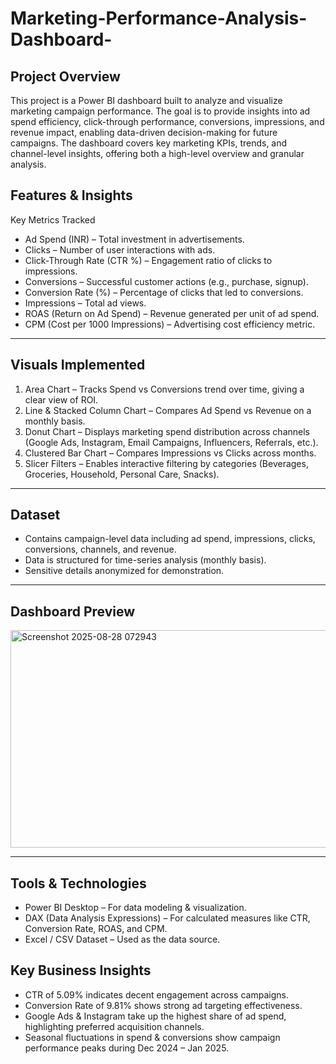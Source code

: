 # Marketing-Performance-Analysis-Dashboard-


## Project Overview
This project is a Power BI dashboard built to analyze and visualize marketing campaign performance. The goal is to provide insights into ad spend efficiency, click-through performance, conversions, impressions, and revenue impact, enabling data-driven decision-making for future campaigns.
The dashboard covers key marketing KPIs, trends, and channel-level insights, offering both a high-level overview and granular analysis.

 ## Features & Insights
 Key Metrics Tracked
-	Ad Spend (INR) – Total investment in advertisements.
-	Clicks – Number of user interactions with ads.
-	Click-Through Rate (CTR %) – Engagement ratio of clicks to impressions.
-	Conversions – Successful customer actions (e.g., purchase, signup).
-	Conversion Rate (%) – Percentage of clicks that led to conversions.
-	Impressions – Total ad views.
-	ROAS (Return on Ad Spend) – Revenue generated per unit of ad spend.
-	CPM (Cost per 1000 Impressions) – Advertising cost efficiency metric.
________________________________________
## Visuals Implemented
1.	 Area Chart – Tracks Spend vs Conversions trend over time, giving a clear view of ROI.
2.	 Line & Stacked Column Chart – Compares Ad Spend vs Revenue on a monthly basis.
3.	 Donut Chart – Displays marketing spend distribution across channels (Google Ads, Instagram, Email Campaigns,     Influencers, Referrals, etc.).
4.	 Clustered Bar Chart – Compares Impressions vs Clicks across months.
5.	 Slicer Filters – Enables interactive filtering by categories (Beverages, Groceries, Household, Personal Care, Snacks).
________________________________________
## Dataset
-	Contains campaign-level data including ad spend, impressions, clicks, conversions, channels, and revenue.
-	Data is structured for time-series analysis (monthly basis).
-	Sensitive details anonymized for demonstration.
________________________________________
## Dashboard Preview
 <img width="634" height="348" alt="Screenshot 2025-08-28 072943" src="https://github.com/user-attachments/assets/5b8c96cb-a5e4-4949-8d10-7717b3058839" />

________________________________________
## Tools & Technologies
-	Power BI Desktop – For data modeling & visualization.
-	DAX (Data Analysis Expressions) – For calculated measures like CTR, Conversion Rate, ROAS, and CPM.
-	Excel / CSV Dataset – Used as the data source.

## Key Business Insights
-	CTR of 5.09% indicates decent engagement across campaigns.
-	Conversion Rate of 9.81% shows strong ad targeting effectiveness.
-	Google Ads & Instagram take up the highest share of ad spend, highlighting preferred acquisition channels.
- Seasonal fluctuations in spend & conversions show campaign performance peaks during Dec 2024 – Jan 2025.
